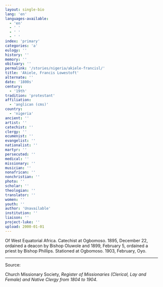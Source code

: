 ```yaml
---
layout: single-bio
lang: 'en'
languages-available:
  - 'en'
  - ' '
  - ' '
  - ' '
index: 'primary'
categories: 'a'
eulogy: ''
history: ''
memory: ''
obituary: ''
permalink: '/stories/nigeria/akiele-francisl/'
title: 'Akiele, Francis Lowestoft'
alternate: ''
date: '1800s'
century:
  - '19th'
tradition: 'protestant'
affiliation:
  - 'anglican (cms)'
country:
  - 'nigeria'
ancient: ''
artist: ''
catechist: ''
clergy: ''
ecumenist: ''
evangelist: ''
nationalist: ''
martyr: ''
persecuted: ''
medical: ''
missionary: ''
musician: ''
nonafrican: ''
nonchristian: ''
photo: ''
scholar: ''
theologian: ''
translator: ''
women: ''
youth: ''
author: 'Unavailable'
institution: ''
liaison: ''
project-luke: ''
upload: 2000-01-01
---
```



Of West Equatorial Africa.  Catechist at Ogbomoso.  1895, December 22, ordained a deacon by Bishop Oluwole and 1899, February 5, ordained a priest by Bishop Phillips.  Stationed at Ogbomoso.  1903, February, Oyo.

---

Source:

Church Missionary Society, *Register of Missionaries (Clerical, Lay and Female) and Native Clergy from 1804 to 1904*.
